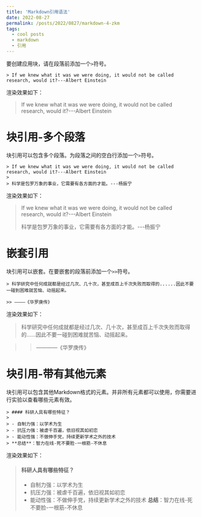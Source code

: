 ```yaml
---
title: 'Markdown引用语法'
date: 2022-08-27
permalink: /posts/2022/0827/markdown-4-zkm
tags:
  - cool posts
  - markdown
  - 引用
---
```


要创建应用块，请在段落前添加一个`>`符号。  
```
> If we knew what it was we were doing, it would not be called research, would it?---Albert Einstein
```
渲染效果如下：  
> If we knew what it was we were doing, it would not be called research, would it?---Albert Einstein

块引用-多个段落
======
块引用可以包含多个段落。为段落之间的空白行添加一个`>`符号。  
```
> If we knew what it was we were doing, it would not be called research, would it?---Albert Einstein
> 
> 科学是包罗万象的事业，它需要有各方面的才能。---杨振宁
```
渲染效果如下：  
> If we knew what it was we were doing, it would not be called research, would it?---Albert Einstein
> 
> 科学是包罗万象的事业，它需要有各方面的才能。---杨振宁

嵌套引用
======
块引用可以嵌套。在要嵌套的段落前添加一个`>>`符号。  
```
> 科学研究中任何成就都是经过几次、几十次，甚至成百上千次失败而取得的......因此不要一碰到困难就苦恼、动摇起来。

>> ————《华罗庚传》
```
渲染效果如下：  
> 科学研究中任何成就都是经过几次、几十次，甚至成百上千次失败而取得的......因此不要一碰到困难就苦恼、动摇起来。

>> ————《华罗庚传》


块引用-带有其他元素
======
块引用可以包含其他Markdown格式的元素。并非所有元素都可以使用，你需要进行实验以查看哪些元素有效。  
```
> #### 科研人具有哪些特征？
> 
> - 自制力强：以学术为生
> - 抗压力强：被虐千百遍，依旧视其如初恋
> - 能动性强：不做伸手党，持续更新学术之外的技术
> **总结**：智力在线-死不要脸-一根筋-不休息
```
渲染效果如下：  
> #### 科研人具有哪些特征？
> 
> - 自制力强：以学术为生
> - 抗压力强：被虐千百遍，依旧视其如初恋
> - 能动性强：不做伸手党，持续更新学术之外的技术
> **总结**：智力在线-死不要脸-一根筋-不休息

